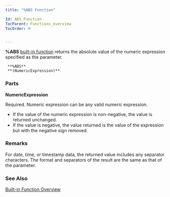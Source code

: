 ```yaml
---
title: "%ABS Function"

Id: ABS_Function
TocParent: Functions_overview
TocOrder: 0


---
```


**%ABS** [built-in function](Functions_overview.html) returns the absolute value of the numeric expression specified as the parameter. 

```
 **%ABS** 
 **(NumericExpression)**       
```

### Parts

**NumericExpression** 

Required. Numeric expression can be any valid numeric expression.

- If the value of the numeric expression is non-negative, the value is returned unchanged.
- If the value is negative, the value returned is the value of the expression but with the negative sign removed.


### Remarks
For date, time, or timestamp data, the returned value includes any separator characters. The format and separators of the result are the same as that of the parameter.

### See Also
[Built-in Function Overview](Functions_overview.html) 
